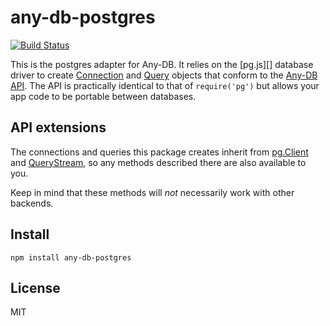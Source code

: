 # any-db-postgres

[![Build Status](https://secure.travis-ci.org/grncdr/node-any-db-postgres.png)](http://travis-ci.org/grncdr/node-any-db-postgres)

This is the postgres adapter for Any-DB. It relies on the [pg.js][] database
driver to create [Connection][] and [Query][] objects that conform to the
[Any-DB API][]. The API is practically identical to that of `require('pg')`
but allows your app code to be portable between databases.

## API extensions

The connections and queries this package creates inherit from [pg.Client][]
and [QueryStream][], so any methods described there are also available to you.

Keep in mind that these methods will *not* necessarily work with other backends.

## Install

    npm install any-db-postgres

## License

MIT

[pg]: http://github.com/brianc/node-postgres
[pg.Client]: https://github.com/brianc/node-postgres/wiki/Client
[QueryStream]: https://github.com/node-pg-query-stream
[Connection]: https://github.com/grncdr/node-any-db-adapter-spec#connection
[Query]: https://github.com/grncdr/node-any-db-adapter-spec#query
[Any-DB API]: https://github.com/grncdr/node-any-db-adapter-spec
